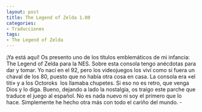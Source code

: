 ```yaml
---
layout: post
title: The Legend of Zelda 1.00
categories:
- Traducciones
tags:
- The Legend of Zelda
---
```


¡Ya está aquí! Os presento uno de los títulos emblemáticos de mi infancia: The Legend of Zelda para la NES. Sobre esta consola tengo anécdotas para dar y tomar. Yo nací en el 92, pero los videojuegos los viví como si fuera un chaval de los 80, puesto que no había otra cosa en casa. La consola era «el titi» y a los Octoroks &nbsp;los llamaba chupetes. Si eso no es retro, que venga Dios y lo diga. Bueno, dejando a lado la nostalgia, os traigo este parche que traduce el juego al español. No es nada nuevo ni soy el primero que lo hace. Simplemente he hecho otra más con todo el cariño del mundo. -